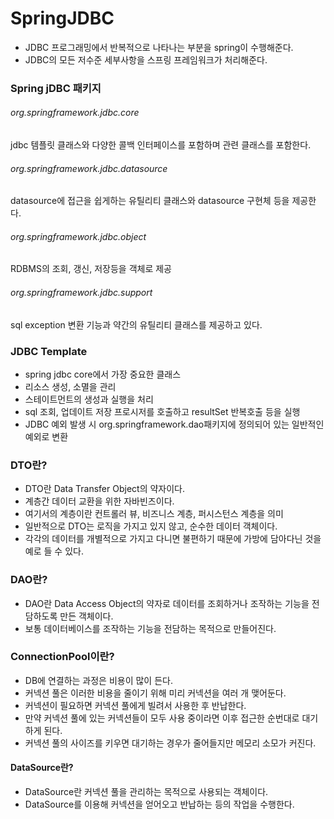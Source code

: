 # SpringJDBC
- JDBC 프로그래밍에서 반복적으로 나타나는 부분을 spring이 수행해준다.
- JDBC의 모든 저수준 세부사항을 스프링 프레임워크가 처리해준다.

### Spring jDBC 패키지
###### org.springframework.jdbc.core
jdbc 템플릿 클래스와 다양한 콜백 인터페이스를 포함하며 관련 클래스를 포함한다.
###### org.springframework.jdbc.datasource
datasource에 접근을 쉽게하는 유틸리티 클래스와 datasource 구현체 등을 제공한다.
###### org.springframework.jdbc.object
RDBMS의 조회, 갱신, 저장등을 객체로 제공
###### org.springframework.jdbc.support
sql exception 변환 기능과 약간의 유틸리티 클래스를 제공하고 있다.

### JDBC Template
- spring jdbc core에서 가장 중요한 클래스
- 리소스 생성, 소멸을 관리
- 스테이트먼트의 생성과 실행을 처리
- sql 조회, 업데이트 저장 프로시저를 호출하고 resultSet 반복호출 등을 실행
- JDBC 예외 발생 시 org.springframework.dao패키지에 정의되어 있는 일반적인 예외로 변환

### DTO란?
- DTO란 Data Transfer Object의 약자이다.
- 계층간 데이터 교환을 위한 자바빈즈이다.
- 여기서의 계층이란 컨트롤러 뷰, 비즈니스 계층, 퍼시스턴스 계층을 의미
- 일반적으로 DTO는 로직을 가지고 있지 않고, 순수한 데이터 객체이다.
- 각각의 데이터를 개별적으로 가지고 다니면 불편하기 때문에 가방에 담아다닌 것을 예로 들 수 있다.

### DAO란?
- DAO란 Data Access Object의 약자로 데이터를 조회하거나 조작하는 기능을 전담하도록 만든 객체이다.
- 보통 데이터베이스를 조작하는 기능을 전담하는 목적으로 만들어진다.

### ConnectionPool이란?
- DB에 연결하는 과정은 비용이 많이 든다.
- 커넥션 풀은 이러한 비용을 줄이기 위해 미리 커넥션을 여러 개 맺어둔다.
- 커넥션이 필요하면 커넥션 풀에게 빌려서 사용한 후 반납한다.
- 만약 커넥션 풀에 있는 커넥션들이 모두 사용 중이라면 이후 접근한 순번대로 대기하게 된다.
- 커넥션 풀의 사이즈를 키우면 대기하는 경우가 줄어들지만 메모리 소모가 커진다.

#### DataSource란?
- DataSource란 커넥션 풀을 관리하는 목적으로 사용되는 객체이다.
- DataSource를 이용해 커넥션을 얻어오고 반납하는 등의 작업을 수행한다.




